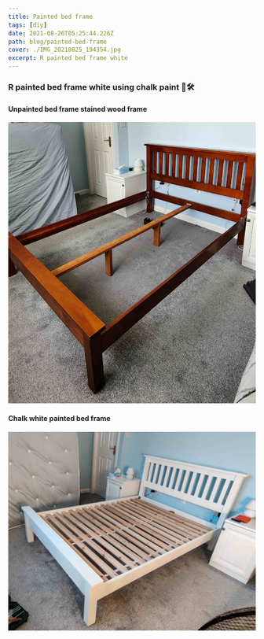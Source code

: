 ```yaml
---
title: Painted bed frame
tags: [diy]
date: 2021-08-26T05:25:44.226Z
path: blog/painted-bed-frame
cover: ./IMG_20210825_194354.jpg
excerpt: R painted bed frame white
---
```

### R painted bed frame white using chalk paint 📐🛠️

#### Unpainted bed frame stained wood frame
![Unpainted bed frame](./IMG_20210818_124843.jpg)

#### Chalk white painted bed frame
![Painted bed frame](./IMG_20210825_194354.jpg)